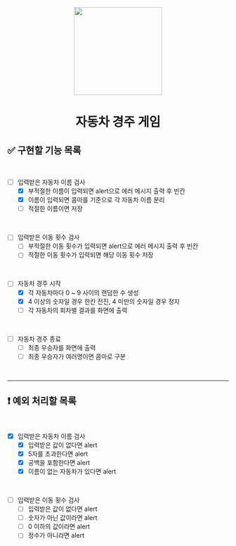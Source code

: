 <p align="middle" >
  <img width="200px;" src="https://github.com/woowacourse/javascript-racingcar-precourse/blob/main/images/racingcar_icon.png?raw=true"/>
</p>
<h1 align="middle">자동차 경주 게임</h1>

## ✅ 구현할 기능 목록

<br>

- [ ] 입력받은 자동차 이름 검사
  - [x] 부적절한 이름이 입력되면 alert으로 에러 메시지 출력 후 빈칸
  - [x] 이름이 입력되면 콤마를 기준으로 각 자동차 이름 분리
  - [ ] 적절한 이름이면 저장

<br>

- [ ] 입력받은 이동 횟수 검사
  - [ ] 부적절한 이동 횟수가 입력되면 alert으로 에러 메시지 출력 후 빈칸
  - [ ] 적절한 이동 횟수가 입력되면 해당 이동 횟수 저장

<br>

- [ ] 자동차 경주 시작
  - [x] 각 자동차마다 0 ~ 9 사이의 랜덤한 수 생성
  - [x] 4 이상의 숫자일 경우 한칸 전진, 4 미만의 숫자일 경우 정지
  - [ ] 각 자동차의 회차별 결과를 화면에 출력

<br>

- [ ] 자동차 경주 종료
  - [ ] 최종 우승자를 화면에 출력
  - [ ] 최종 우승자가 여러명이면 콤마로 구분

<br>

--- 
## ❗️ 예외 처리할 목록

<br>

- [x] 입력받은 자동차 이름 검사
  - [x] 입력받은 값이 없다면 alert
  - [x] 5자를 초과한다면 alert
  - [x] 공백을 포함한다면 alert
  - [x] 이름이 없는 자동차가 있다면 alert

<br>

- [ ] 입력받은 이동 횟수 검사
  - [ ] 입력받은 값이 없다면 alert
  - [ ] 숫자가 아닌 값이라면 alert
  - [ ] 0 이하의 값이라면 alert
  - [ ] 정수가 아니라면 alert